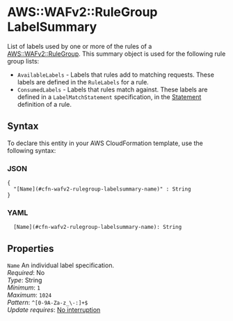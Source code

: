 # AWS::WAFv2::RuleGroup LabelSummary<a name="aws-properties-wafv2-rulegroup-labelsummary"></a>

List of labels used by one or more of the rules of a [AWS::WAFv2::RuleGroup](aws-resource-wafv2-rulegroup.md)\. This summary object is used for the following rule group lists:

- `AvailableLabels` \- Labels that rules add to matching requests\. These labels are defined in the `RuleLabels` for a rule\.
- `ConsumedLabels` \- Labels that rules match against\. These labels are defined in a `LabelMatchStatement` specification, in the [Statement](https://docs.aws.amazon.com/AWSCloudFormation/latest/UserGuide/aws-properties-wafv2-webacl-notstatement.html#cfn-wafv2-webacl-notstatement-statement) definition of a rule\.

## Syntax<a name="aws-properties-wafv2-rulegroup-labelsummary-syntax"></a>

To declare this entity in your AWS CloudFormation template, use the following syntax:

### JSON<a name="aws-properties-wafv2-rulegroup-labelsummary-syntax.json"></a>

```
{
  "[Name](#cfn-wafv2-rulegroup-labelsummary-name)" : String
}
```

### YAML<a name="aws-properties-wafv2-rulegroup-labelsummary-syntax.yaml"></a>

```
  [Name](#cfn-wafv2-rulegroup-labelsummary-name): String
```

## Properties<a name="aws-properties-wafv2-rulegroup-labelsummary-properties"></a>

`Name` <a name="cfn-wafv2-rulegroup-labelsummary-name"></a>
An individual label specification\.  
_Required_: No  
_Type_: String  
_Minimum_: `1`  
_Maximum_: `1024`  
_Pattern_: `^[0-9A-Za-z_\-:]+$`  
_Update requires_: [No interruption](https://docs.aws.amazon.com/AWSCloudFormation/latest/UserGuide/using-cfn-updating-stacks-update-behaviors.html#update-no-interrupt)
